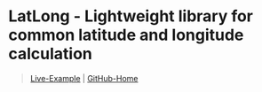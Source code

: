 # LatLong - Lightweight library for common latitude and longitude calculation
> [Live-Example]() | [GitHub-Home](https://github.com/MikeMitterer/ts-latlong)







